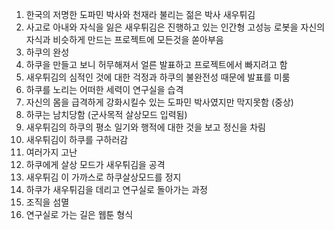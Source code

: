 1. 한국의 저명한 도파민 박사와 천재라 불리는 젊은 박사 새우튀김
2. 사고로 아내와 자식을 잃은 새우튀김은 진행하고 있는 인간형 고성능 로봇을 자신의 자식과 비슷하게 만드는 프로젝트에 모든것을 쏟아부음
3. 하쿠의 완성
4. 하쿠을 만들고 보니 허무해져서 얼른 발표하고 프로젝트에서 빠지려고 함
5. 새우튀김의 심적인 것에 대한 걱정과 하쿠의 불완전성 때문에 발표를 미룸
6. 하쿠를 노리는 어떠한 세력이 연구실을 습격
7. 자신의 몸을 급격하게 강화시킬수 있는 도파민 박사였지만 막지못함 (중상)
8. 하쿠는 남치당함 (군사목적 살상모드 입력됨)
9. 새우튀김의 하쿠의 평소 일기와 행적에 대한 것을 보고 정신을 차림
10. 새우튀김이 하쿠를 구하러감
11. 여러가지 고난
12. 하쿠에게 살상 모드가 새우튀김을 공격
13. 새우튀김 이 가까스로 하쿠살상모드를 정지
14. 하쿠가 새우튀김을 데리고 연구실로 돌아가는 과정
15. 조직을 섬멸
16. 연구실로 가는 길은 웹툰 형식